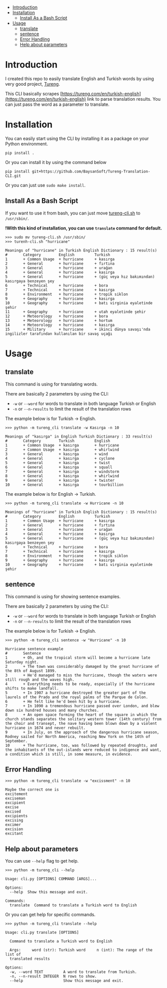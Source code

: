 - [Introduction](#introduction)
- [Installation](#installation)
  - [Install As a Bash Script](#install-as-a-bash-script)
- [Usage](#usage)
  - [translate](#translate)
  - [sentence](#sentence)
  - [Error Handling](#error-handling)
  - [Help about parameters](#help-about-parameters)

# Introduction

I created this repo to easily translate English and Turkish words by using very good project, [Tureng](https://tureng.com/en/turkish-english).

This CLI basically scrapes [https://tureng.com/en/turkish-english](https://tureng.com/en/turkish-english) link to parse translation results. You can just pass the word as a parameter to translate. 


# Installation

You can easily start using the CLI by installing it as a package on your Python environment.

```
pip install .
```

Or you can install it by using the command below

```
pip install git+https://github.com/BaysanSoft/Tureng-Translation-CLI.git
```

Or you can just use `sudo make install`.

## Install As a Bash Script

If you want to use it from bash, you can just move [tureng-cli.sh](tureng-cli.sh) to `/usr/sbin/`.

**!With this kind of installation, you can use `translate` command for default.**

```
>>> sudo mv tureng-cli.sh /usr/sbin/
>>> turenh-cli.sh "hurricane"

Meanings of "hurricane" in Turkish English Dictionary : 15 result(s)
#       Category        English         Turkish
1       + Common Usage  + hurricane     + kasırga
2       + General       + hurricane     + fırtına
3       + General       + hurricane     + urağan
4       + General       + hurricane     + kasırga
5       + General       + hurricane     + (güç veya hız bakımından) kasırgaya benzeyen şey
6       + Technical     + hurricane     + bora
7       + Technical     + hurricane     + kasırga
8       + Environment   + hurricane     + tropik siklon
9       + Geography     + hurricane     + kasırga
10      + Geography     + hurricane     + batı virginia eyaletinde şehir
11      + Geography     + hurricane     + utah eyaletinde şehir
12      + Meteorology   + hurricane     + bora
13      + Meteorology   + hurricane     + hortum
14      + Meteorology   + hurricane     + kasırga
15      + Military      + hurricane     + ikinci dünya savaşı'nda ingilizler tarafından kullanılan bir savaş uçağı
```

# Usage

## translate

This command is using for translating words.

There are basically 2 parameters by using the CLI:
- `-w` or `--word` for words to translate in both language Turkish or English
- `-n` or `--n-results` to limit the result of the translation rows

The example below is for Turkish -> English.

```
>>> python -m tureng_cli translate -w Kasırga -n 10

Meanings of "kasırga" in English Turkish Dictionary : 33 result(s)
#       Category        Turkish         English
1       + Common Usage  + kasırga       + hurricane
2       + Common Usage  + kasırga       + whirlwind
3       + General       + kasırga       + wind
4       + General       + kasırga       + cyclone
5       + General       + kasırga       + twist
6       + General       + kasırga       + squall
7       + General       + kasırga       + windstorm
8       + General       + kasırga       + whirlwind
9       + General       + kasırga       + twister
10      + General       + kasırga       + tourbillion

```


The example below is for English -> Turkish.
```
>>> python -m tureng_cli translate -w Hurricane -n 10

Meanings of "hurricane" in Turkish English Dictionary : 15 result(s)
#       Category        English         Turkish
1       + Common Usage  + hurricane     + kasırga
2       + General       + hurricane     + fırtına
3       + General       + hurricane     + urağan
4       + General       + hurricane     + kasırga
5       + General       + hurricane     + (güç veya hız bakımından) kasırgaya benzeyen şey
6       + Technical     + hurricane     + bora
7       + Technical     + hurricane     + kasırga
8       + Environment   + hurricane     + tropik siklon
9       + Geography     + hurricane     + kasırga
10      + Geography     + hurricane     + batı virginia eyaletinde şehir

```

## sentence

This command is using for showing sentence examples.

There are basically 2 parameters by using the CLI:
- `-w` or `--word` for words to translate in both language Turkish or English
- `-n` or `--n-results` to limit the result of the translation rows

The example below is for Turkish -> English.

```
>>> python -m tureng_cli sentence -w "Hurricane" -n 10

Hurricane sentence example
#       Sentence
1       + Oh, and the tropical storm will become a hurricane late Saturday night.
2       + The town was considerably damaged by the great hurricane of the 8th of August 1899.
3       + He'd managed to miss the hurricane, though the waters were still rough and the waves high.
4       + Everything needs to be ready, especially if the hurricane shifts to make landfall.
5       + In 1907 a hurricane destroyed the greater part of the laurels of the Prado and the royal palms of the Parque de Colon.
6       + He felt like he'd been hit by a hurricane.
7       + In 1090 a tremendous hurricane passed over London, and blew down six hundred houses and many churches.
8       + An open space forming the heart of the square in which the church stands separates the solitary western tower (14th century) from the choir and transept, the nave having been blown down by a violent hurricane in 1674 and never rebuilt.
9       + In July, on the approach of the dangerous hurricane season, Rodney sailed for North America, reaching New York on the 14th of September.
10      + The hurricane, too, was followed by repeated droughts, and the inhabitants of the out-islands were reduced to indigence and want, a condition which is still, in some measure, in evidence.

```

## Error Handling

```
>>> python -m tureng_cli translate -w "excissment" -n 10

Maybe the correct one is
excitement
exciseman
excipient
excise
excised
excipients
excising
excimer
excision
excitant
```

## Help about parameters

You can use `--help` flag to get help.

```
>>> python -m tureng_cli --help

Usage: cli.py [OPTIONS] COMMAND [ARGS]...

Options:
  --help  Show this message and exit.

Commands:
  translate  Command to translate a Turkish word to English
```

Or you can get help for specific commands.


```
>>> python -m tureng_cli translate --help

Usage: cli.py translate [OPTIONS]

  Command to translate a Turkish word to English

  Args:     word (str): Turkish word     n (int): The range of the list of
  translated results

Options:
  -w, --word TEXT         A word to translate from Turkish.
  -n, --n-result INTEGER  N rows to show.
  --help                  Show this message and exit.
```
